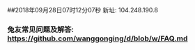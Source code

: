 ##2018年09月28日07时12分07秒 新址: 104.248.190.8
### 兔友常见问题及解答: https://github.com/wanggonging/d/blob/w/FAQ.md

